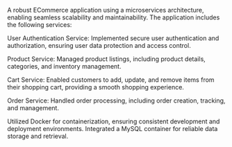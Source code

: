 A robust ECommerce application using a microservices architecture, enabling seamless scalability and maintainability. The application includes the following services:

User Authentication Service: Implemented secure user authentication and authorization, ensuring user data protection and access control.

Product Service: Managed product listings, including product details, categories, and inventory management.

Cart Service: Enabled customers to add, update, and remove items from their shopping cart, providing a smooth shopping experience.

Order Service: Handled order processing, including order creation, tracking, and management.

Utilized Docker for containerization, ensuring consistent development and deployment environments. Integrated a MySQL container for reliable data storage and retrieval.
